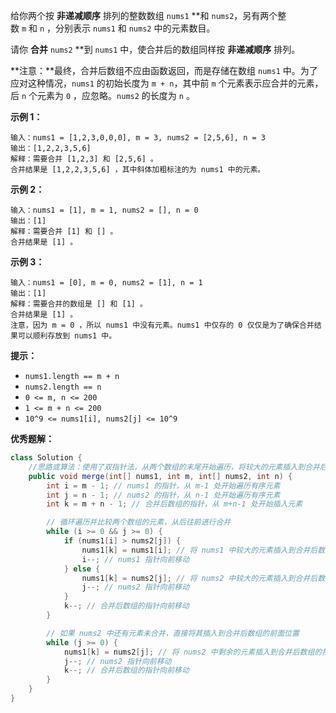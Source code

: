给你两个按 **非递减顺序** 排列的整数数组 `nums1` **和 `nums2`，另有两个整数 `m` 和 `n` ，分别表示 `nums1` 和 `nums2` 中的元素数目。

请你 **合并** `nums2` **到 `nums1` 中，使合并后的数组同样按 **非递减顺序** 排列。

**注意：**最终，合并后数组不应由函数返回，而是存储在数组 `nums1` 中。为了应对这种情况，`nums1` 的初始长度为 `m + n`，其中前 `m` 个元素表示应合并的元素，后 `n` 个元素为 `0` ，应忽略。`nums2` 的长度为 `n` 。

**示例 1：**

```
输入：nums1 = [1,2,3,0,0,0], m = 3, nums2 = [2,5,6], n = 3
输出：[1,2,2,3,5,6]
解释：需要合并 [1,2,3] 和 [2,5,6] 。
合并结果是 [1,2,2,3,5,6] ，其中斜体加粗标注的为 nums1 中的元素。

```

**示例 2：**

```
输入：nums1 = [1], m = 1, nums2 = [], n = 0
输出：[1]
解释：需要合并 [1] 和 [] 。
合并结果是 [1] 。

```

**示例 3：**

```
输入：nums1 = [0], m = 0, nums2 = [1], n = 1
输出：[1]
解释：需要合并的数组是 [] 和 [1] 。
合并结果是 [1] 。
注意，因为 m = 0 ，所以 nums1 中没有元素。nums1 中仅存的 0 仅仅是为了确保合并结果可以顺利存放到 nums1 中。

```

**提示：**

- `nums1.length == m + n`
- `nums2.length == n`
- `0 <= m, n <= 200`
- `1 <= m + n <= 200`
- `10^9 <= nums1[i], nums2[j] <= 10^9`

**优秀题解：**

```java
class Solution {
    //思路或算法：使用了双指针法，从两个数组的末尾开始遍历，将较大的元素插入到合并后的数组中。由于合并后数组的大小足够容纳两个数组的所有元素，因此不需要额外的空间。
    public void merge(int[] nums1, int m, int[] nums2, int n) {
        int i = m - 1; // nums1 的指针，从 m-1 处开始遍历有序元素
        int j = n - 1; // nums2 的指针，从 n-1 处开始遍历有序元素
        int k = m + n - 1; // 合并后数组的指针，从 m+n-1 处开始插入元素

        // 循环遍历并比较两个数组的元素，从后往前进行合并
        while (i >= 0 && j >= 0) {
            if (nums1[i] > nums2[j]) {
                nums1[k] = nums1[i]; // 将 nums1 中较大的元素插入到合并后数组的指针处
                i--; // nums1 指针向前移动
            } else {
                nums1[k] = nums2[j]; // 将 nums2 中较大的元素插入到合并后数组的指针处
                j--; // nums2 指针向前移动
            }
            k--; // 合并后数组的指针向前移动
        }

        // 如果 nums2 中还有元素未合并，直接将其插入到合并后数组的前面位置
        while (j >= 0) {
            nums1[k] = nums2[j]; // 将 nums2 中剩余的元素插入到合并后数组的指针处
            j--; // nums2 指针向前移动
            k--; // 合并后数组的指针向前移动
        }
    }
}
```